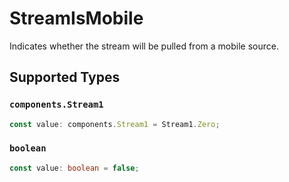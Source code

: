 # StreamIsMobile

Indicates whether the stream will be pulled from a mobile source.


## Supported Types

### `components.Stream1`

```typescript
const value: components.Stream1 = Stream1.Zero;
```

### `boolean`

```typescript
const value: boolean = false;
```

